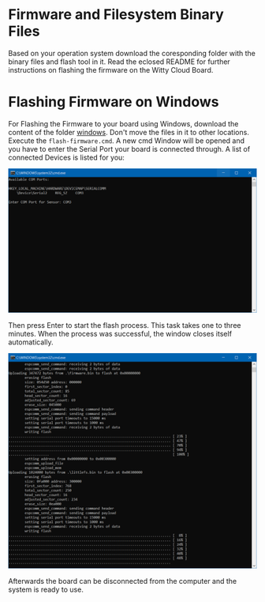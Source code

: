 # Firmware and Filesystem Binary Files

Based on your operation system download the coresponding folder with the binary files and flash tool in it. 
Read the eclosed README for further instructions on flashing the firmware on the Witty Cloud Board.

# Flashing Firmware on Windows

For Flashing the Firmware to your board using Windows, download the content of the folder [windows](./windows). Don't move the files in it to other locations. Execute the `flash-firmware.cmd`. A new cmd Window will be opened and you have to enter the Serial Port your board is connected through. A list of connected Devices is listed for you: 

![Specify COM Port](./windows/specify-com-port.png)

Then press Enter to start the flash process. This task takes one to three minutes. When the process was successful, the window closes itself automatically. 

![Flashing on Going](./windows/flashing-on-going.png)

Afterwards the board can be disconnected from the computer and the system is ready to use.